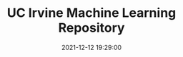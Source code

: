---
layout: page
title: "UC Irvine Machine Learning Repository"
description: 
outlet: American Geophysical Union (AGU)
date: "2021-12-12 19:29:00"
redirect: https://agu.confex.com/agu/fm21/meetingapp.cgi/Session/124026
img: assets/img/archive.ics.uci.edu_dataset_770_nasa+flood+extent+detection.png
importance: 1
category: Flood Extent Detection Data
---